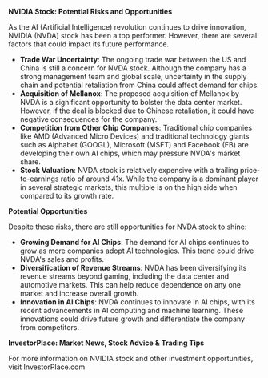 **NVIDIA Stock: Potential Risks and Opportunities**

As the AI (Artificial Intelligence) revolution continues to drive innovation, NVIDIA (NVDA) stock has been a top performer. However, there are several factors that could impact its future performance.

*   **Trade War Uncertainty**: The ongoing trade war between the US and China is still a concern for NVDA stock. Although the company has a strong management team and global scale, uncertainty in the supply chain and potential retaliation from China could affect demand for chips.
*   **Acquisition of Mellanox**: The proposed acquisition of Mellanox by NVDA is a significant opportunity to bolster the data center market. However, if the deal is blocked due to Chinese retaliation, it could have negative consequences for the company.
*   **Competition from Other Chip Companies**: Traditional chip companies like AMD (Advanced Micro Devices) and traditional technology giants such as Alphabet (GOOGL), Microsoft (MSFT) and Facebook (FB) are developing their own AI chips, which may pressure NVDA's market share.
*   **Stock Valuation**: NVDA stock is relatively expensive with a trailing price-to-earnings ratio of around 41x. While the company is a dominant player in several strategic markets, this multiple is on the high side when compared to its growth rate.

**Potential Opportunities**

Despite these risks, there are still opportunities for NVDA stock to shine:

*   **Growing Demand for AI Chips**: The demand for AI chips continues to grow as more companies adopt AI technologies. This trend could drive NVDA's sales and profits.
*   **Diversification of Revenue Streams**: NVDA has been diversifying its revenue streams beyond gaming, including the data center and automotive markets. This can help reduce dependence on any one market and increase overall growth.
*   **Innovation in AI Chips**: NVDA continues to innovate in AI chips, with its recent advancements in AI computing and machine learning. These innovations could drive future growth and differentiate the company from competitors.

**InvestorPlace: Market News, Stock Advice & Trading Tips**

For more information on NVIDIA stock and other investment opportunities, visit InvestorPlace.com
